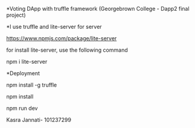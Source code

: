 *Voting DApp with truffle framework (Georgebrown College - Dapp2 final project)

*I use truffle and lite-server for server

https://www.npmjs.com/package/lite-server

for install lite-server, use the following command

npm i lite-server

*Deployment

npm install -g truffle

npm install

npm run dev


Kasra Jannati- 101237299
